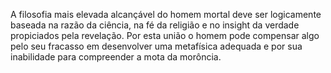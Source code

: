 ﻿A filosofia mais elevada alcançável do homem mortal deve ser logicamente baseada na razão da ciência, na fé da religião e no insight da verdade propiciados pela revelação. Por esta união o homem pode compensar algo pelo seu fracasso em desenvolver uma metafísica adequada e por sua inabilidade para compreender a mota da morôncia.